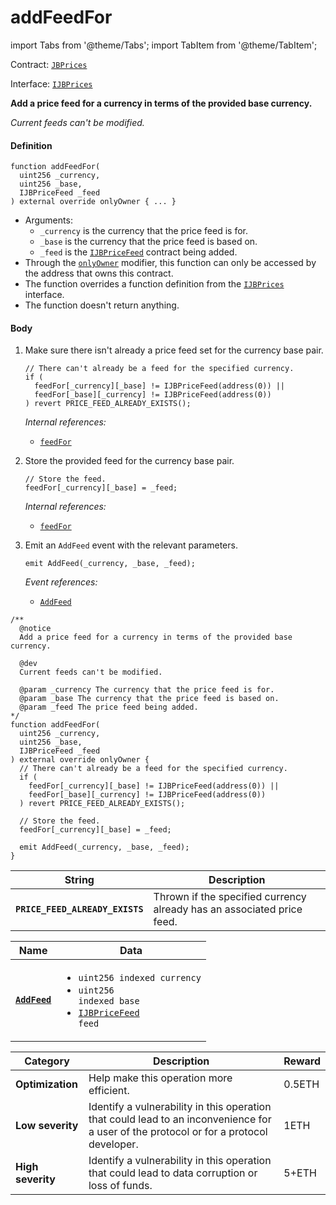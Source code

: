 # addFeedFor

import Tabs from '@theme/Tabs';
import TabItem from '@theme/TabItem';

Contract: [`JBPrices`](/docs/dev/v3/api/contracts/jbprices/README.md)​‌

Interface: [`IJBPrices`](/docs/dev/v3/api/interfaces/ijbprices.md)

<Tabs>
<TabItem value="Step by step" label="Step by step">

**Add a price feed for a currency in terms of the provided base currency.**

_Current feeds can't be modified._

#### Definition

```
function addFeedFor(
  uint256 _currency,
  uint256 _base,
  IJBPriceFeed _feed
) external override onlyOwner { ... }
```

* Arguments:
  * `_currency` is the currency that the price feed is for.
  * `_base` is the currency that the price feed is based on.
  * `_feed` is the [`IJBPriceFeed`](/docs/dev/v3/api/interfaces/ijbpricefeed.md) contract being added.
* Through the [`onlyOwner`](https://docs.openzeppelin.com/contracts/4.x/api/access#Ownable-onlyOwner--) modifier, this function can only be accessed by the address that owns this contract.
* The function overrides a function definition from the [`IJBPrices`](/docs/dev/v3/api/interfaces/ijbprices.md) interface.
* The function doesn't return anything.

#### Body

1.  Make sure there isn't already a price feed set for the currency base pair.

    ```
    // There can't already be a feed for the specified currency.
    if (
      feedFor[_currency][_base] != IJBPriceFeed(address(0)) ||
      feedFor[_base][_currency] != IJBPriceFeed(address(0))
    ) revert PRICE_FEED_ALREADY_EXISTS();
    ```

    _Internal references:_

    * [`feedFor`](/docs/dev/v3/api/contracts/jbprices/properties/feedfor.md)
2.  Store the provided feed for the currency base pair.

    ```
    // Store the feed.
    feedFor[_currency][_base] = _feed;
    ```

    _Internal references:_

    * [`feedFor`](/docs/dev/v3/api/contracts/jbprices/properties/feedfor.md)
3.  Emit an `AddFeed` event with the relevant parameters.

    ```
    emit AddFeed(_currency, _base, _feed);
    ```

    _Event references:_

    * [`AddFeed`](/docs/dev/v3/api/contracts/jbprices/events/addfeed.md)

</TabItem>

<TabItem value="Code" label="Code">

```
/**
  @notice
  Add a price feed for a currency in terms of the provided base currency.

  @dev
  Current feeds can't be modified.

  @param _currency The currency that the price feed is for.
  @param _base The currency that the price feed is based on.
  @param _feed The price feed being added.
*/
function addFeedFor(
  uint256 _currency,
  uint256 _base,
  IJBPriceFeed _feed
) external override onlyOwner {
  // There can't already be a feed for the specified currency.
  if (
    feedFor[_currency][_base] != IJBPriceFeed(address(0)) ||
    feedFor[_base][_currency] != IJBPriceFeed(address(0))
  ) revert PRICE_FEED_ALREADY_EXISTS();

  // Store the feed.
  feedFor[_currency][_base] = _feed;

  emit AddFeed(_currency, _base, _feed);
}
```

</TabItem>

<TabItem value="Errors" label="Errors">

| String                          | Description                                                            |
| ------------------------------- | ---------------------------------------------------------------------- |
| **`PRICE_FEED_ALREADY_EXISTS`** | Thrown if the specified currency already has an associated price feed. |

</TabItem>

<TabItem value="Events" label="Events">

| Name                                  | Data                                                                                                                                                                                                                                                                                           |
| ------------------------------------- | ---------------------------------------------------------------------------------------------------------------------------------------------------------------------------------------------------------------------------------------------------------------------------------------------- |
| [**`AddFeed`**](/docs/dev/v3/api/contracts/jbprices/events/addfeed.md) | <ul><li><code>uint256 indexed currency</code></li><li><code>uint256 indexed base</code></li><li><code>[IJBPriceFeed](/docs/dev/v3/api/interfaces/ijbpricefeed.md) feed</code></li></ul> |

</TabItem>

<TabItem value="Bug bounty" label="Bug bounty">

| Category          | Description                                                                                                                            | Reward |
| ----------------- | -------------------------------------------------------------------------------------------------------------------------------------- | ------ |
| **Optimization**  | Help make this operation more efficient.                                                                                               | 0.5ETH |
| **Low severity**  | Identify a vulnerability in this operation that could lead to an inconvenience for a user of the protocol or for a protocol developer. | 1ETH   |
| **High severity** | Identify a vulnerability in this operation that could lead to data corruption or loss of funds.                                        | 5+ETH  |

</TabItem>
</Tabs>
